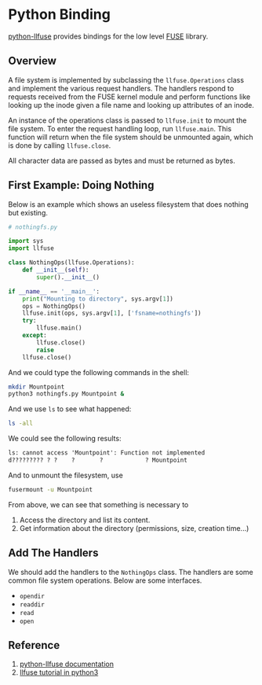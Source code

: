 # Python Binding

[python-llfuse](https://github.com/python-llfuse/python-llfuse) provides bindings for the low level [FUSE](http://github.com/libfuse/libfuse) library.

## Overview

A file system is implemented by subclassing the `llfuse.Operations` class and implement the various request handlers. The handlers respond to requests received from the FUSE kernel module and perform functions like looking up the inode given a file name and looking up attributes of an inode.

An instance of the operations class is passed to `llfuse.init` to mount the file system. To enter the request handling loop, run `llfuse.main`. This function will return when the file system should be unmounted again, which is done by calling `llfuse.close`.

All character data are passed as bytes and must be returned as bytes.

## First Example: Doing Nothing

Below is an example which shows an useless filesystem that does nothing but existing.

```python
# nothingfs.py

import sys
import llfuse

class NothingOps(llfuse.Operations):
    def __init__(self):
        super().__init__()

if __name__ == '__main__':
    print("Mounting to directory", sys.argv[1])
    ops = NothingOps()
    llfuse.init(ops, sys.argv[1], ['fsname=nothingfs'])
    try:
        llfuse.main()
    except:
        llfuse.close()
        raise
    llfuse.close()
```

And we could type the following commands in the shell:

```bash
mkdir Mountpoint
python3 nothingfs.py Mountpoint &
```

And we use `ls` to see what happened:

```bash
ls -all
```

We could see the following results:

```txt
ls: cannot access 'Mountpoint': Function not implemented
d????????? ? ?    ?       ?            ? Mountpoint
```

And to unmount the filesystem, use

```bash
fusermount -u Mountpoint
```

From above, we can see that something is necessary to

1. Access the directory and list its content.
2. Get information about the directory (permissions, size, creation time...)

## Add The Handlers

We should add the handlers to the `NothingOps` class. The handlers are some common file system operations. Below are some interfaces.

+ `opendir`
+ `readdir`
+ `read`
+ `open`
## Reference

1. [python-llfuse documentation](https://llfuse.readthedocs.io/en/latest/)
2. [llfuse tutorial in python3](https://gist.github.com/akiross/3d7952b186d523c61cbc)